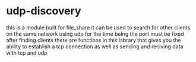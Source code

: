 # udp-discovery
this is a module built for file_share it can be used to search for other clients on the same network using udp for the time being the port must be fixed after finding clients there are functions in this labrary that gives you the ability to establish a tcp connection as well as sending and reciving data with tcp and udp

